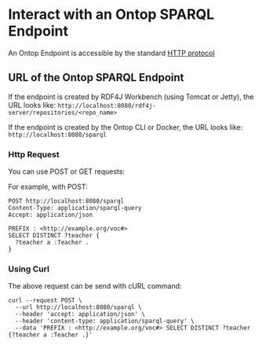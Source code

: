 # Interact with an Ontop SPARQL Endpoint

An Ontop Endpoint is accessible by the standard [HTTP protocol](https://www.w3.org/TR/sparql11-protocol/)

## URL of the Ontop SPARQL Endpoint

If the endpoint is created by RDF4J Workbench (using Tomcat or Jetty),
the URL looks like:
`http://localhost:8080/rdf4j-server/repositories/<repo_name>`

If the endpoint is created by the Ontop CLI or Docker, the URL looks like:
`http://localhost:8080/sparql`

### Http Request

You can use POST or GET requests:

For example, with POST:

```http
POST http://localhost:8080/sparql
Content-Type: application/sparql-query
Accept: application/json

PREFIX : <http://example.org/voc#>
SELECT DISTINCT ?teacher {
  ?teacher a :Teacher .
}
```

### Using Curl

The above request can be send with cURL command:

```console
curl --request POST \
  --url http://localhost:8080/sparql \
  --header 'accept: application/json' \
  --header 'content-type: application/sparql-query' \
  --data 'PREFIX : <http://example.org/voc#> SELECT DISTINCT ?teacher {?teacher a :Teacher .}'
```